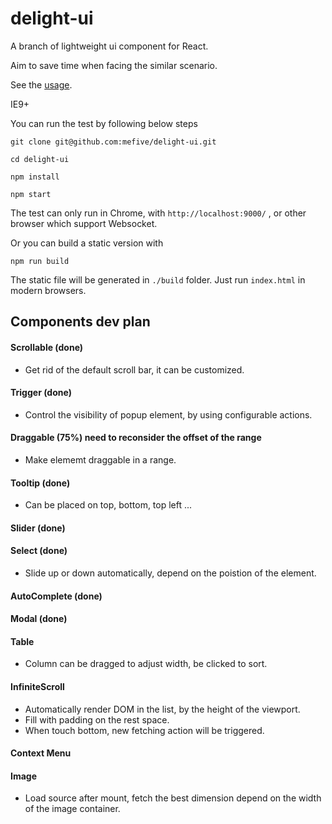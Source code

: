 # delight-ui

A branch of lightweight ui component for React.

Aim to save time when facing the similar scenario.

See the [usage](http://mefive.github.io/delight-ui/).

IE9+

You can run the test by following below steps

``` 
git clone git@github.com:mefive/delight-ui.git
```

``` 
cd delight-ui
```

``` 
npm install
```

``` 
npm start
```

The test can only run in Chrome, with `http://localhost:9000/` , or other browser which support Websocket.

Or you can build a static version with

``` 
npm run build
```

The static file will be generated in `./build` folder. Just run `index.html` in modern browsers.



## Components dev plan

#### Scrollable (done)

* Get rid of the default scroll bar, it can be customized.

#### Trigger (done)

* Control the visibility of popup element, by using configurable actions.

#### Draggable (75%) need to reconsider the offset of the range

* Make elememt draggable in a range.

#### Tooltip (done)

* Can be placed on top, bottom, top left ...

#### Slider (done)

#### Select (done)

* Slide up or down automatically, depend on the poistion of the element.

#### AutoComplete (done)

#### Modal (done)

#### Table

* Column can be dragged to adjust width, be clicked to sort.

#### InfiniteScroll

* Automatically render DOM in the list, by the height of the viewport.
* Fill with padding on the rest space.
* When touch bottom, new fetching action will be triggered.

#### Context Menu
#### Image
* Load source after mount, fetch the best dimension depend on the width of the image container.
